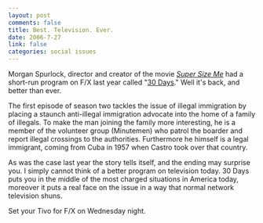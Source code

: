 ```yaml
--- 
layout: post
comments: false
title: Best. Television. Ever.
date: 2006-7-27
link: false
categories: social issues
---
```

Morgan Spurlock, director and creator of the movie <i><a href="http://imdb.com/title/tt0390521/" title="Super Size Me">Super Size Me</a></i> had a short-run program on F/X last year called "<a href="http://imdb.com/title/tt0437696/" title="30 Days">30 Days</a>." Well it's back, and better than ever.

The first episode of season two tackles the issue of illegal immigration by placing a staunch anti-illegal immigration advocate into the home of a family of illegals. To make the man joining the family more interesting, he is a member of the volunteer group (Minutemen) who patrol the boarder and report illegal crossings to the authorities. Furthermore he himself is a legal immigrant, coming from Cuba in 1957 when Castro took over that country.

As was the case last year the story tells itself, and the ending may surprise you. I simply cannot think of a better program on television today. 30 Days puts you in the middle of the most charged situations in America today, moreover it puts a real face on the issue in a way that normal network television shuns.

Set your Tivo for F/X on Wednesday night.

